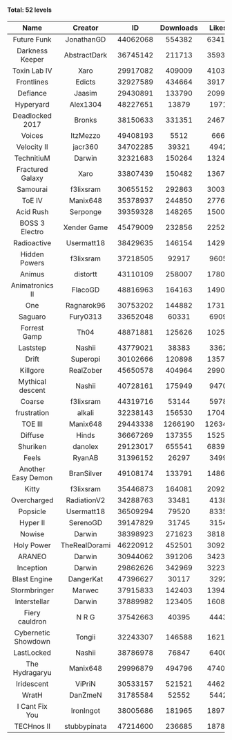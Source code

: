 #### Total: 52 levels

| Name | Creator | ID | Downloads | Likes |
|:---:|:---:|:---:|:---:|:---:|
| Future Funk | JonathanGD | 44062068 | 554382 | 63414
| Darkness Keeper | AbstractDark | 36745142 | 211713 | 35937
| Toxin Lab IV | Xaro | 29917082 | 409009 | 41035
| Frontlines | Edicts | 32927589 | 434664 | 39171
| Defiance | Jaasim | 29430891 | 133790 | 20990
| Hyperyard | Alex1304 | 48227651 | 13879 | 1971
| Deadlocked 2017 | Bronks | 38150633 | 331351 | 24677
| Voices | ItzMezzo | 49408193 | 5512 | 666
| Velocity II | jacr360 | 34702285 | 39321 | 4942
| TechnitiuM | Darwin | 32321683 | 150264 | 13243
| Fractured Galaxy  | Xaro | 33807439 | 150482 | 13678
| Samourai | f3lixsram | 30655152 | 292863 | 30035
| ToE IV  | Manix648 | 35378937 | 244850 | 27767
| Acid Rush | Serponge | 39359328 | 148265 | 15000
| BOSS 3 Electro | Xender Game | 45479009 | 232856 | 22526
| Radioactive | Usermatt18 | 38429635 | 146154 | 14298
| Hidden Powers | f3lixsram | 37218505 | 92917 | 9605
| Animus | distortt | 43110109 | 258007 | 17805
| Animatronics II | FlacoGD | 48816963 | 164163 | 14907
| One | Ragnarok96 | 30753202 | 144882 | 17318
| Saguaro | Fury0313 | 33652048 | 60331 | 6909
| Forrest Gamp | Th04 | 48871881 | 125626 | 10259
| Laststep | Nashii | 43779021 | 38383 | 3362
| Drift | Superopi | 30102666 | 120898 | 13577
| Killgore | RealZober | 45650578 | 404964 | 29908
| Mythical descent | Nashii | 40728161 | 175949 | 9470
| Coarse | f3lixsram | 44319716 | 53144 | 5978
| frustration | alkali | 32238143 | 156530 | 17047
| TOE III | Manix648 | 29443338 | 1266190 | 126349
| Diffuse | Hinds | 36667269 | 137355 | 15257
| Shuriken | danolex | 29123017 | 655541 | 68399
| Feels | RyanAB | 31396152 | 26297 | 3499
| Another Easy Demon | BranSilver | 49108174 | 133791 | 14863
| Kitty | f3lixsram | 35446873 | 164081 | 20921
| Overcharged | RadiationV2 | 34288763 | 33481 | 4138
| Popsicle | Usermatt18 | 36509294 | 79520 | 8335
| Hyper II | SerenoGD | 39147829 | 31745 | 3154
| Nowise | Darwin | 38398923 | 271623 | 38184
| Holy Power | TheRealDorami | 46220912 | 452501 | 30928
| ARANEO | Darwin | 30944062 | 391206 | 34239
| Inception | Darwin | 29862626 | 342969 | 32232
| Blast Engine | DangerKat | 47396627 | 30117 | 3292
| Stormbringer | Marwec | 37915833 | 142403 | 13944
| Interstellar | Darwin | 37889982 | 123405 | 16080
| Fiery cauldron | N R G | 37542663 | 40395 | 4443
| Cybernetic Showdown  | Tongii | 32243307 | 146588 | 16219
| LastLocked | Nashii | 38786978 | 76847 | 6400
| The Hydragaryu | Manix648 | 29996879 | 494796 | 47404
| Iridescent | ViPriN | 30533157 | 521521 | 44620
| WratH | DanZmeN | 31785584 | 52552 | 5442
| I Cant Fix You | IronIngot | 38005686 | 181965 | 18970
| TECHnos II | stubbypinata | 47214600 | 236685 | 18782
